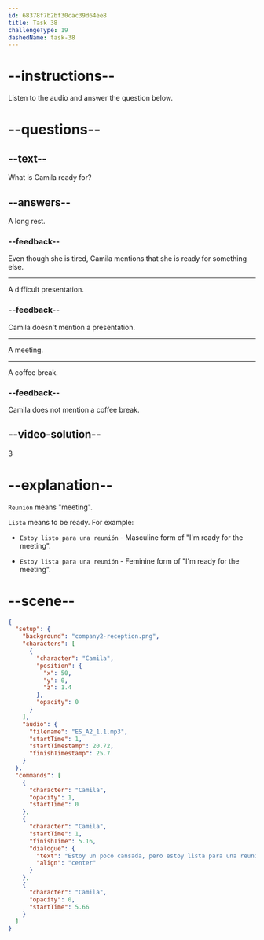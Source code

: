 ```yaml
---
id: 68378f7b2bf30cac39d64ee8
title: Task 38
challengeType: 19
dashedName: task-38
---
```


<!-- (Audio) Camila: Estoy un poco cansada, pero estoy lista para una reunión con mi equipo. -->

# --instructions--

Listen to the audio and answer the question below.

# --questions--

## --text--

What is Camila ready for?

## --answers--

A long rest.

### --feedback--

Even though she is tired, Camila mentions that she is ready for something else.

---

A difficult presentation.

### --feedback--

Camila doesn't mention a presentation.

---

A meeting.

---

A coffee break.

### --feedback--

Camila does not mention a coffee break.

## --video-solution--

3

# --explanation--

`Reunión` means "meeting".

`Lista` means to be ready. For example:

- `Estoy listo para una reunión` - Masculine form of "I'm ready for the meeting".

- `Estoy lista para una reunión` - Feminine form of "I'm ready for the meeting".

# --scene--

```json
{
  "setup": {
    "background": "company2-reception.png",
    "characters": [
      {
        "character": "Camila",
        "position": {
          "x": 50,
          "y": 0,
          "z": 1.4
        },
        "opacity": 0
      }
    ],
    "audio": {
      "filename": "ES_A2_1.1.mp3",
      "startTime": 1,
      "startTimestamp": 20.72,
      "finishTimestamp": 25.7
    }
  },
  "commands": [
    {
      "character": "Camila",
      "opacity": 1,
      "startTime": 0
    },
    {
      "character": "Camila",
      "startTime": 1,
      "finishTime": 5.16,
      "dialogue": {
        "text": "Estoy un poco cansada, pero estoy lista para una reunión con mi equipo.",
        "align": "center"
      }
    },
    {
      "character": "Camila",
      "opacity": 0,
      "startTime": 5.66
    }
  ]
}
```
